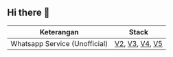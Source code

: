 ## Hi there 👋

| Keterangan | Stack |
| :---: | :---: |
| Whatsapp Service (Unofficial) | [V2](https://github.com/rssariasih/wppconnect-server), [V3](https://github.com/rssariasih/wa-gateway), [V4](https://github.com/rssariasih/whatsapp-api), [V5](https://github.com/rssariasih/wwebjs-api) | 

<!--
**Here are some ideas to get you started:**

🙋‍♀️ A short introduction - what is your organization all about?
🌈 Contribution guidelines - how can the community get involved?
👩‍💻 Useful resources - where can the community find your docs? Is there anything else the community should know?
🍿 Fun facts - what does your team eat for breakfast?
🧙 Remember, you can do mighty things with the power of [Markdown](https://docs.github.com/github/writing-on-github/getting-started-with-writing-and-formatting-on-github/basic-writing-and-formatting-syntax)
-->
